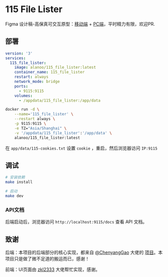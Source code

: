 # 115 File Lister

Figma 设计稿-高保真可交互原型：[移动端](https://www.figma.com/proto/XsOdLNW1WeIlO9buKodqlo/115Filelister?page-id=0%3A1&node-id=411-1764&viewport=-605%2C861%2C0.5&t=RkiOH1qpBqISYwc2-1&scaling=min-zoom&content-scaling=fixed&starting-point-node-id=411%3A1764&show-proto-sidebar=1)   +   [PC端](https://www.figma.com/proto/XsOdLNW1WeIlO9buKodqlo/115Filelister?page-id=0%3A1&node-id=407-1351&viewport=-605%2C861%2C0.5&t=RkiOH1qpBqISYwc2-1&scaling=min-zoom&content-scaling=fixed&starting-point-node-id=407%3A1351&show-proto-sidebar=1)，平时精力有限，欢迎PR.

## 部署

```yaml
version: '3'
services:
  115_file_lister:
    image: alanoo/115_file_lister:latest
    container_name: 115_file_lister
    restart: always
    network_mode: bridge
    ports:
      - 9115:9115
    volumes:
      - /appdata/115_file_lister:/app/data
```
```bash
docker run -d \
    --name='115_file_lister' \
    --restart always \
    -p 9115:9115 \
    -e TZ="Asia/Shanghai" \
    -v '/appdata/115_file_lister':'/app/data' \
    alanoo/115_file_lister:latest
```

在 `app/data/115-cookies.txt` 设置 `cookie` ，重启，然后浏览器访问 `IP:9115`

## 调试
```bash
# 安装依赖
make install

# 启动
make dev
```

### API文档
后端启动后，浏览器访问 `http://localhost:9115/docs` 查看 API 文档。

## 致谢
后端：本项目的后端部分的核心实现，都来自 [@ChenyangGao](https://github.com/ChenyangGao) 大佬的 [项目](https://github.com/ChenyangGao/web-mount-packs)。本项目只是做了微不足道的搬运而已，感谢！

前端：UI页面由 [zkl2333](https://github.com/zkl2333) 大佬帮忙实现，感谢。

